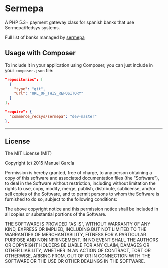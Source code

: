 # Sermepa

A PHP 5.3+ payment gateway class for spanish banks that use Sermepa/Redsys systems.

Full list of banks managed by [sermepa](http://www.redsys.es/wps/portal/redsys/publica/acercade/nuestrosSocios)

## Usage with Composer

To include it in your application using Composer, you can just include in your `composer.json` file:

```json
"repositories": [
  {
    "type": "git",
    "url": "URL_OF_THIS_REPOSITORY"
  }
],

"require": {
  "commerce_redsys/sermepa": "dev-master"
},
```

----------

License
-------
The MIT License (MIT)

Copyright (c) 2015 Manuel García

Permission is hereby granted, free of charge, to any person obtaining a copy
of this software and associated documentation files (the "Software"), to deal
in the Software without restriction, including without limitation the rights
to use, copy, modify, merge, publish, distribute, sublicense, and/or sell
copies of the Software, and to permit persons to whom the Software is
furnished to do so, subject to the following conditions:

The above copyright notice and this permission notice shall be included in all
copies or substantial portions of the Software.

THE SOFTWARE IS PROVIDED "AS IS", WITHOUT WARRANTY OF ANY KIND, EXPRESS OR
IMPLIED, INCLUDING BUT NOT LIMITED TO THE WARRANTIES OF MERCHANTABILITY,
FITNESS FOR A PARTICULAR PURPOSE AND NONINFRINGEMENT. IN NO EVENT SHALL THE
AUTHORS OR COPYRIGHT HOLDERS BE LIABLE FOR ANY CLAIM, DAMAGES OR OTHER
LIABILITY, WHETHER IN AN ACTION OF CONTRACT, TORT OR OTHERWISE, ARISING FROM,
OUT OF OR IN CONNECTION WITH THE SOFTWARE OR THE USE OR OTHER DEALINGS IN THE
SOFTWARE.
